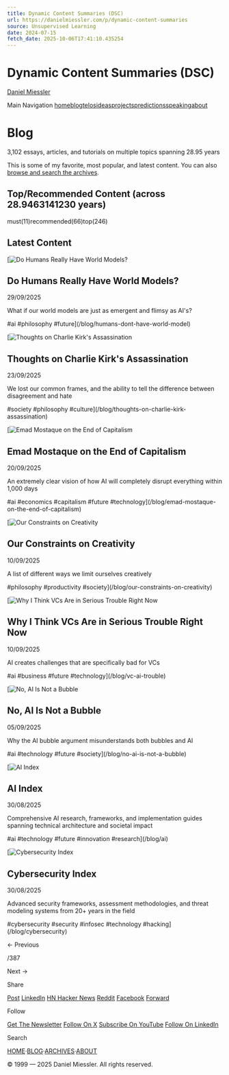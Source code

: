 ```yaml
---
title: Dynamic Content Summaries (DSC)
url: https://danielmiessler.com/p/dynamic-content-summaries
source: Unsupervised Learning
date: 2024-07-15
fetch_date: 2025-10-06T17:41:10.435254
---
```


# Dynamic Content Summaries (DSC)

[Daniel Miessler](https://danielmiessler.com)

Main Navigation [home](/)[blog](/blog/)[telos](/telos/)[ideas](/ideas/)[projects](/projects/)[predictions](/predictions/)[speaking](/speaking/)[about](/about/)

# Blog

3,102 essays, articles, and tutorials on multiple topics spanning 28.95 years

This is some of my favorite, most popular, and latest content. You can also [browse and search the archives](./../archives/).

## Top/Recommended Content (across 28.9463141230 years)

must(11)recommended(66)top(246)

## Latest Content

[![Do Humans Really Have World Models?](https://danielmiessler.com/images/human-ai-world-models-512.png)

## Do Humans Really Have World Models?

29/09/2025

What if our world models are just as emergent and flimsy as AI's?

#ai #philosophy #future](/blog/humans-dont-have-world-model)

[![Thoughts on Charlie Kirk's Assassination](https://danielmiessler.com/images/charlie-kirk-frames.png)

## Thoughts on Charlie Kirk's Assassination

23/09/2025

We lost our common frames, and the ability to tell the difference between disagreement and hate

#society #philosophy #culture](/blog/thoughts-on-charlie-kirk-assassination)

[![Emad Mostaque on the End of Capitalism](https://danielmiessler.com/images/emad-mostaque-video-thumbnail.png)

## Emad Mostaque on the End of Capitalism

20/09/2025

An extremely clear vision of how AI will completely disrupt everything within 1,000 days

#ai #economics #capitalism #future #technology](/blog/emad-mostaque-on-the-end-of-capitalism)

[![Our Constraints on Creativity](https://danielmiessler.com/images/creative-limitations-thumb.jpg)

## Our Constraints on Creativity

10/09/2025

A list of different ways we limit ourselves creatively

#philosophy #productivity #society](/blog/our-constraints-on-creativity)

[![Why I Think VCs Are in Serious Trouble Right Now](https://danielmiessler.com/images/vc-ai-trouble-optimized.png)

## Why I Think VCs Are in Serious Trouble Right Now

10/09/2025

AI creates challenges that are specifically bad for VCs

#ai #business #future #technology](/blog/vc-ai-trouble)

[![No, AI Is Not a Bubble](https://danielmiessler.com/images/ai-bubble-transparent-optimized-v2.png)

## No, AI Is Not a Bubble

05/09/2025

Why the AI bubble argument misunderstands both bubbles and AI

#ai #technology #future #society](/blog/no-ai-is-not-a-bubble)

[![AI Index](/images/ai-index-thumbnail.png)

## AI Index

30/08/2025

Comprehensive AI research, frameworks, and implementation guides spanning technical architecture and societal impact

#ai #technology #future #innovation #research](/blog/ai)

[![Cybersecurity Index](/images/cybersecurity-index-thumbnail.png)

## Cybersecurity Index

30/08/2025

Advanced security frameworks, assessment methodologies, and threat modeling systems from 20+ years in the field

#cybersecurity #security #infosec #technology #hacking](/blog/cybersecurity)

← Previous

/387

 Next →

Share

[Post](https://ul.live/share/x?url=https%3A%2F%2Fdanielmiessler.com%2Fblog%2F&title=Blog "Share on X")  [LinkedIn](https://ul.live/share/linkedin?url=https%3A%2F%2Fdanielmiessler.com%2Fblog%2F&title=Blog "Share on LinkedIn") [HN Hacker News](https://ul.live/share/hn?url=https%3A%2F%2Fdanielmiessler.com%2Fblog%2F&title=Blog "Share on Hacker News")  [Reddit](https://ul.live/share/reddit?url=https%3A%2F%2Fdanielmiessler.com%2Fblog%2F&title=Blog "Share on Reddit")  [Facebook](https://ul.live/share/facebook?url=https%3A%2F%2Fdanielmiessler.com%2Fblog%2F&title=Blog "Share on Facebook")  [Forward](https://ul.live/share/email?url=https%3A%2F%2Fdanielmiessler.com%2Fblog%2F&title=Blog "Share via Email")

Follow

[Get The Newsletter](https://ul.live/nlpostfooter?url=https%3A%2F%2Fdanielmiessler.com%2Fblog%2F&title=Blog)  [Follow On X](https://ul.live/xpostfooter?url=https%3A%2F%2Fdanielmiessler.com%2Fblog%2F&title=Blog)  [Subscribe On YouTube](https://ul.live/ytpostfooter?url=https%3A%2F%2Fdanielmiessler.com%2Fblog%2F&title=Blog)  [Follow On LinkedIn](https://ul.live/lipostfooter?url=https%3A%2F%2Fdanielmiessler.com%2Fblog%2F&title=Blog)

Search

[HOME](/)·[BLOG](/blog)·[ARCHIVES](/archives)·[ABOUT](/about)

© 1999 — 2025 Daniel Miessler. All rights reserved.